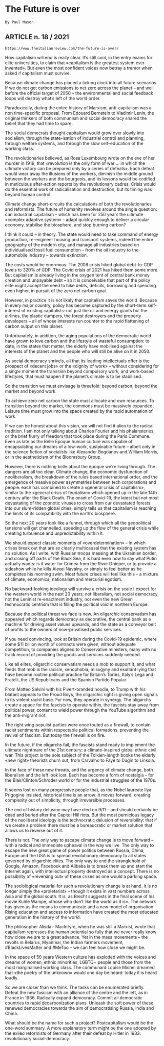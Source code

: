# The Future is over
	By Paul Mason

## ARTICLE n. 18 / 2021
	https://www.theitalianreview.com/the-future-is-over/
	
How capitalism will end is really clear. It’s still cool, in the entry exams for elite universities, to claim that «capitalism is the greatest system ever invented». But even the most confident voices now betray a tremor when asked if capitalism must survive.

Because climate change has placed a ticking clock into all future scenarios. If we do not get carbon emissions to net zero across the planet – and well before the official target of 2050 – the environmental and social feedback loops will destroy what’s left of the world order.

Paradoxically, during the entire history of Marxism, anti-capitalism was a non time-specific proposal. From Edouard Bernstein to Vladimir Lenin, the original thinkers of both communism and social democracy shared the belief that they had time to spare.

The social democrats thought capitalism would grow over slowly into socialism, through the state-isation of industrial control and planning, through welfare systems, and through the slow self-education of the working class.

The revolutionaries believed, as Rosa Luxembourg wrote on the eve of her murder in 1919, that «revolution is the only form of war … in which the ultimate victory can be prepared only by a series of defeats». Each defeat would wear away the illusions of the workers, diminish the middle ground between the workers and the bourgeois, and its lessons would be codified in meticulous after-action reports by the revolutionary cadres. Crisis would do the essential work of radicalisation and destruction, but its timing was beyond human control.

Climate change short-circuits the calculations of both the revolutionaries and reformists. The future of humanity revolves around the single question: can industrial capitalism – which has been for 250 years the ultimate «complex adaptive system» – adapt quickly enough to deliver a circular economy, stabilise the biosphere, and stop burning carbon?

I think it could – in theory. The state would need to take command of energy production, re-engineer housing and transport systems, indeed the entire geography of the modern city, and manage all industries based on individualised fossil fuel consumption – from the oil industry to the automobile industry – towards extinction.

The costs would be enormous. The 2008 crisis hiked global debt-to-GDP levels to 320% of GDP. The Covid crisis of 2021 has hiked them some more. But capitalism is already living in the oxygen tent of central bank money creation and unpayable debt – so it is conceivable that part of the policy elite might accept the need to hike debts, deficits, borrowing and spending even higher, in pursuit of the zero net carbon goal.

However, in practice it is not likely that capitalism saves the world. Because in every major country, policy has become captured by the short-term self-interest of existing capitalists: not just the oil and energy giants but the airlines, the plastic dumpers, the forest destroyers and the property developers – all of whose interests run counter to the rapid flattening of carbon output on this planet.

Unfortunately, in addition, the aging populations of the democratic world have grown to love carbon and the lifestyle of wasteful consumption: to date, in the states that matter, the elderly have mobilised against the interests of the planet and the people who will still be alive on it in 2050.

As social democracy shrivels, all that its leading intellectuals offer is the prospect of «decent jobs» or the «dignity of work» – without considering for a single moment the transition beyond compulsory work, and work-based lifestyles, that must happen if the planet’s climate is to be stabilised.

So the transition we must envisage is threefold: beyond carbon, beyond the market and beyond work.

To achieve zero net carbon the state must allocate and own resources. To transition beyond the market, the commons must be massively expanded. Leisure time must grow into the space created by the rapid automation of work.

If we can be honest about this vision, we will not find it alien to the radical tradition. I am not only talking about Charles Fourier and his phalansteries, or the brief flurry of freedom that took place during the Paris Commune. Even as late as the Belle Époque human culture was capable of encapsulating our dreams of a low-work, sustainable future – albeit only in the science fiction of socialists like Alexander Bogdanov and William Morris, or in the aestheticism of the Bloomsbury Group.

However, there is nothing belle about the époque we’re living through. The dangers are all too clear. Climate change, the economic dysfunction of neoliberalism, the breakdown of the rules based international order, and the emergence of massive power asymmetries between tech corporations and people: each has combined to create a «general crisis of capitalism», similar to the «general crisis of feudalism» which opened up in the late 14th century after the Black Death. The onset of Covid-19, the latest but not most devastating of the zoonotic viruses to cross from our devastated forests into our slum-ridden global cities, simply tells us that capitalism is reaching the limits of its compatibility with the earth’s biosphere.

So the next 20 years look like a funnel, through which all the geopolitical tensions will get channelled, speeding up the flow of the general crisis while creating turbulence and unpredictability within it.

We should expect classic moments of «overdetermination» – in which crises break out that are so clearly multicausal that the existing system has no solution. As I write, with Russian troops massing at the Ukrainian border, and closing off parts of the Black Sea, it is hard even now to say what Putin actually wants: is it water for Crimea from the River Dnieper, or to provide a sideshow while he kills Alexei Navalny, or simply to feel better as he completes his morning swim. Most future crises will feel like this – a mixture of climate, economics, nationalism and mercurial egotism.

No backward-looking ideology will survive a crisis on the scale I expect for the western world in the next 20 years: not liberalism, not social democracy, not the Leninist re-enactment industry, not even the new Green technocratic centrism that is filling the political void in northern Europe.

Because the political threat we face is new. An oligarchic conservatism has appeared which regards democracy as decorative, the central bank as a machine for driving asset values upwards, and the state as a conveyor belt of profits to the owners of now-privatised public services.

If you need convincing, look at Britain during the Covid-19 epidemic, where some $11 billion worth of contracts were given, without adequate competition, to companies aligned to Conservative ministers, many with no track record of providing the goods and services suddenly needed.

Like all elites, oligarchic conservatism needs a mob to support it, and what feeds that mob is the racism, xenophobia, misogyny and exultant lying that have become routine political practice for Britain’s Tories, Italy’s Lega and Fratelli, the US Republicans and the Spanish Partido Popular.

From Matteo Salvini with his Pivert-branded hoodie, to Trump with his blatant appeals to the Proud Boys, the oligarchic right is giving open signals to its violent racist base. For now, they operate in synergy. The oligarchs create a space for the fascists to operate within, the fascists stay away from political power, content to wield power through the YouTube algorithm and the anti-migrant riot.

The right wing populist parties were once touted as a firewall, to contain racist sentiments within respectable political formations, preventing the revival of fascism. But today the firewall is on fire.

In the future, if the oligarchs fail, the fascists stand ready to implement the ultimate nightmare of the 21st century: a climate-inspired global ethnic civil war. This project is the sole subject of the Tolkien-length books the elderly «new right» theorists churn out, from Carvalho to Faye to Dugin to Linkola.

In the face of these new threats, and the urgency of climate change, both liberalism and the left look lost. Each has become a form of nostalgia – for the Blair/Clinton/Schroder world or for the industrial struggles of the 1970s.

It seems lost on many progressive people that, as the Nobel laureate Ilya Prigogine insisted, historical time is an arrow: it moves forward, creating complexity out of simplicity, through irreversible processes.

The end of history delusion may have died on 9/11 – and should certainly be dead and buried after the Capitol Hill riots. But the most pernicious legacy of the neoliberal ideology is the technocratic delusion of reversibility: that if we create a problem there must be a bureaucratic or market solution that allows us to reverse out of it.

There is not. The only way to escape climate change is to move forward – with a radical and immediate upheaval in the way we live. The only way to escape the new great game of power politics between Russia, China, Europe and the USA is to spread revolutionary democracy to all states governed by oligarchic elites. The only way to end the stranglehold of Google, Amazon, Facebook and Alibaba is to break them up and start the Internet again, with intellectual property destroyed as a concept. There is no possibility of «reversing out» of these crises as one would a parking space.

The sociological material for such a revolutionary change is at hand. It is no longer simply the «proletariat» – though it exists in vast numbers across Asia and the global south. It is, as Brecht suggests in the final scene of his movie Kuhle Wampe, «those who don’t like the world as it is». The network has given us the means to communicate and a new model of organisation. Rising education and access to information have created the most educated generation in the history of the world.

The philosopher Alisdair MacIntyre, when he was still a Marxist, wrote that capitalism represses the human potential so fully that we never really know how close we are to a great advance. Yet in the mass movements – the revolts in Belarus, Myanmar, the Indian farmers movement, #BlackLivesMatter and #MeToo – we can feel how close we might be.

In the space of 50 years Western culture has exploded with the voices and dreams of women, ethnic minorities, LGBTQ+ people and those from the most marginalised working class. The communard Louise Michel dreamed that «the poetry of the unknown» would one day be heard: today it is heard loudly.

So we are closer than we think. The tasks can be enumerated briefly. Defeat the new fascism with an alliance of the centre and the left, as in France in 1936. Radically expand democracy. Commit all democratic countries to rapid decarbonization plans. Unleash the soft power of these renewed democracies towards the aim of democratising Russia, India and China.

What should be the name for such a project? Postcapitalism would be the one-word summary. A more explanatory term might be the one adopted by the exiled reformists of Germany after their defeat by Hitler in 1933: revolutionary social-democracy.
